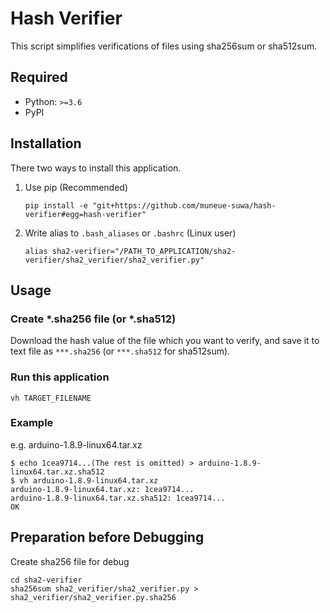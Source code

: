 # Hash Verifier

This script simplifies verifications of files using sha256sum or sha512sum.

## Required

- Python: `>=3.6`
- PyPI

## Installation

There two ways to install this application.

1. Use pip (Recommended)

    ```bash:with_pip
    pip install -e "git+https://github.com/muneue-suwa/hash-verifier#egg=hash-verifier"
    ```

1. Write alias to `.bash_aliases` or `.bashrc` (Linux user)

   ```bash:alias
   alias sha2-verifier="/PATH_TO_APPLICATION/sha2-verifier/sha2_verifier/sha2_verifier.py"
   ```

## Usage

### Create \*.sha256 file (or \*.sha512)

Download the hash value of the file which you want to verify, and save it to text file as `***.sha256` (or `***.sha512` for sha512sum).

### Run this application

```shell-session:lauch-the-application
vh TARGET_FILENAME
```

### Example

e.g. arduino-1.8.9-linux64.tar.xz

```bash:example
$ echo 1cea9714...(The rest is omitted) > arduino-1.8.9-linux64.tar.xz.sha512
$ vh arduino-1.8.9-linux64.tar.xz
arduino-1.8.9-linux64.tar.xz: 1cea9714...
arduino-1.8.9-linux64.tar.xz.sha512: 1cea9714...
OK
```

## Preparation before Debugging

Create sha256 file for debug

```bash:example
cd sha2-verifier
sha256sum sha2_verifier/sha2_verifier.py > sha2_verifier/sha2_verifier.py.sha256
```
